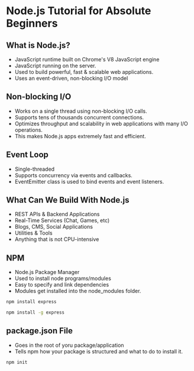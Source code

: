# Node.js Tutorial for Absolute Beginners

## What is Node.js?

* JavaScript runtime built on Chrome's V8 JavaScript engine
* JavaScript running on the server.
* Used to build powerful, fast & scalable web applications.
* Uses an event-driven, non-blocking I/O model

## Non-blocking I/O

* Works on a single thread using non-blocking I/O calls.
* Supports tens of thousands concurrent connections.
* Optimizes throughput and scalability in web applications with many I/O operations.
* This makes Node.js apps extremely fast and efficient.

## Event Loop

* Single-threaded
* Supports concurrency via events and callbacks.
* EventEmitter class is used to bind events and event listeners.

## What Can We Build With Node.js

* REST APIs & Backend Applications
* Real-Time Services (Chat, Games, etc)
* Blogs, CMS, Social Applications
* Utilities & Tools
* Anything that is not CPU-intensive

## NPM

* Node.js Package Manager
* Used to install node programs/modules
* Easy to specify and link dependencies
* Modules get installed into the node_modules folder.

```bash
npm install express
```

```bash
npm install -g express
```

## package.json File

* Goes in the root of yoru package/application
* Tells npm how your package is structured and what to do to install it.

```bash
npm init
```